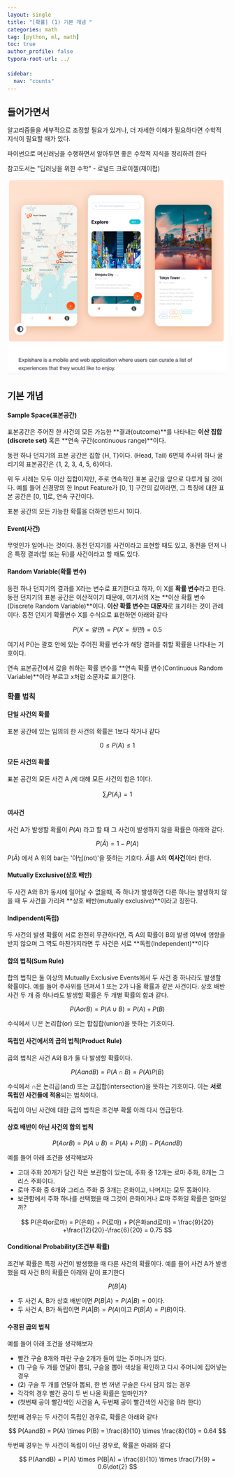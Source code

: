 ```yaml
---
layout: single
title: "[확률] (1) 기본 개념 "
categories: math
tag: [python, ml, math]
toc: true
author_profile: false
typora-root-url: ../

sidebar:
  nav: "counts"
---
```


## 들어가면서

알고리즘들을 세부적으로 조정할 필요가 있거나,
더 자세한 이해가 필요하다면 수학적 지식이 필요할 때가 있다.

파이썬으로 머신러닝을 수행하면서 알아두면 좋은 수학적 지식을 정리하려 한다

참고도서는 "딥러닝을 위한 수학" - 로널드 크로이젤(제이펍)

![hello](/images/2023-07-06-math1/hello.png)

## 기본 개념

#### Sample Space(표본공간)

표본공간은 주어진 한 사건의 모든 가능한 **결과(outcome)**를 나타내는 **이산 집합(discrete set)** 혹은 **연속 구간(continuous range)**이다.

동전 하나 던지기의 표본 공간은 집합 {H, T}이다. (Head, Tail)
6면체 주사위 하나 굴리기의 표본공간은 {1, 2, 3, 4, 5, 6}이다.

위 두 사례는 모두 이산 집합이지만, 주로 연속적인 표본 공간을 앞으로 다루게 될 것이다. 예를 들어 신경망의 한 Input Feature가 [0, 1] 구간의 값이라면, 그 특징에 대한 표본 공간은 [0, 1]로, 연속 구간이다.

표본 공간의 모든 가능한 확률을 더하면 반드시 1이다.

#### Event(사건)

무엇인가 일어나는 것이다. 동전 던지기를 사건이라고 표현할 때도 있고, 동전을 던져 나온 특정 결과(앞 또는 뒤)를 사건이라고 할 때도 있다.

#### Random Variable(확률 변수)

동전 하나 던지기의 결과를 X라는 변수로 표기한다고 하자, 이 X를 **확률 변수**라고 한다. 동전 던지기의 표본 공간은 이산적이기 때문에, 여기서의 X는 **이산 확률 변수(Discrete Random Variable)**이다. **이산 확률 변수는 대문자**로 표기하는 것이 관례이다. 동전 던지기 확률변수 X를 수식으로 표현하면 아래와 같다

$$
P(X=앞면) = P(X=뒷면) = 0.5
$$

여기서 P()는 괄호 안에 있는 주어진 확률 변수가 해당 결과를 취할 확률을 나타내는 기호이다.

연속 표본공간에서 값을 취하는 확률 변수를 **연속 확률 변수(Continuous Random Variable)**이라 부르고 x처럼 소문자로 표기한다.

### 확률 법칙

#### 단일 사건의 확률

표본 공간에 있는 임의의 한 사건의 확률은 1보다 작거나 같다

$$
0 \le P(A) \le 1
$$

#### 모든 사건의 확률

표본 공간의 모든 사건 A <sub>i</sub>에 대해 모든 사건의 합은 1이다.

$$
\sum_i P(A_i) = 1
$$

#### 여사건

사건 A가 발생할 확률이 $P(A)$ 라고 할 때 그 사건이 발생하지 않을 확률은 아래와 같다.

$$
P(\bar A) = 1 - P(A)
$$

$P(\bar A)$ 에서 A 위의 bar는 '아님(not)'을 뜻하는 기호다. $\bar A$를 A의 **여사건**이라 한다.

#### Mutually Exclusive(상호 배반)

두 사건 A와 B가 동시에 일어날 수 없을때, 즉 하나가 발생하면 다른 하나는 발생하지 않을 때 두 사건을 가리켜 **상호 배반(mutually exclusive)**이라고 칭한다.

#### Indipendent(독립)

두 사건의 발생 확률이 서로 완전히 무관하다면, 즉 A의 확률이 B의 발생 여부에 영향을 받지 않으며 그 역도 마찬가지라면 두 사건은 서로 **독립(Independent)**이다

#### 합의 법칙(Sum Rule)

합의 법칙은 둘 이상의 Mutually Exclusive Events에서 두 사건 중 하나라도 발생할 확률이다. 예를 들어 주사위를 던져서 1 또는 2가 나올 확률과 같은 사건이다. 상호 배반 사건 두 개 중 하나라도 발생할 확률은 두 개별 확률의 합과 같다.

$$
P(A or B) = P(A \cup B) = P(A) + P(B)
$$

수식에서 $\cup$은 논리합(or) 또는 합집합(union)을 뜻하는 기호이다.

#### 독립인 사건에서의 곱의 법칙(Product Rule)

곱의 법칙은 사건 A와 B가 둘 다 발생할 확률이다.

$$
P(A and B) = P(A \cap B) = P(A) P(B)
$$

수식에서 $\cap$은 논리곱(and) 또는 교집합(intersection)을 뜻하는 기호이다. 이는 **서로 독립인 사건들에 적용**되는 법칙이다.

독립이 아닌 사건에 대한 곱의 법칙은 조건부 확률 아래 다시 언급한다.

#### 상호 배반이 아닌 사건의 합의 법칙

$$
P(A or B) = P(A \cup B) = P(A) + P(B) - P(A and B)
$$

예를 들어 아래 조건을 생각해보자

- 고대 주화 20개가 담긴 작은 보관함이 있는데, 주화 중 12개는 로마 주화, 8개는 그리스 주화이다.
- 로마 주화 중 6개와 그리스 주화 중 3개는 은화이고, 나머지는 모두 동화이다.
- 보관함에서 주화 하나를 선택했을 때 그것이 은화이거나 로마 주화일 확률은 얼마일까?

$$
P(은화or로마) = P(은화) + P(로마) + P(은화and로마) = \frac{9}{20} +\frac{12}{20}-\frac{6}{20} = 0.75
$$

#### Conditional Probability(조건부 확률)

조건부 확률은 특정 사건이 발생했을 때 다른 사건의 확률이다. 예를 들어 사건 A가 발생했을 때 사건 B의 확률은 아래와 같이 표기한다

$$
P(B|A)
$$

- 두 사건 A, B가 상호 배반이면 $P(B|A) = P(A|B) = 0$이다.
- 두 사건 A, B가 독립이면 $P(A|B) = P(A)$이고 $P(B|A) = P(B)$이다.

#### 수정된 곱의 법칙

예를 들어 아래 조건을 생각해보자

- 빨간 구슬 8개와 파란 구슬 2개가 들어 있는 주머니가 있다.
- (1) 구슬 두 개를 연달아 뽑되, 구슬을 뽑아 색상을 확인하고 다시 주머니에 집어넣는 경우
- (2) 구슬 두 개를 연달아 뽑되, 한 번 꺼낸 구슬은 다시 담지 않는 경우
- 각각의 경우 빨간 공이 두 번 나올 확률은 얼마인가?
- (첫번째 공이 빨간색인 사건을 A, 두번째 공이 빨간색인 사건을 B라 한다)

첫번째 경우는 두 사건이 독립인 경우로, 확률은 아래와 같다

$$
P(AandB) = P(A) \times P(B) = \frac{8}{10} \times \frac{8}{10} = 0.64
$$

두번째 경우는 두 사건이 독립이 아닌 경우로, 확률은 아래와 같다

$$
P(AandB) = P(A) \times P(B|A) = \frac{8}{10} \times \frac{7}{9} = 0.6\dot{2}
$$
